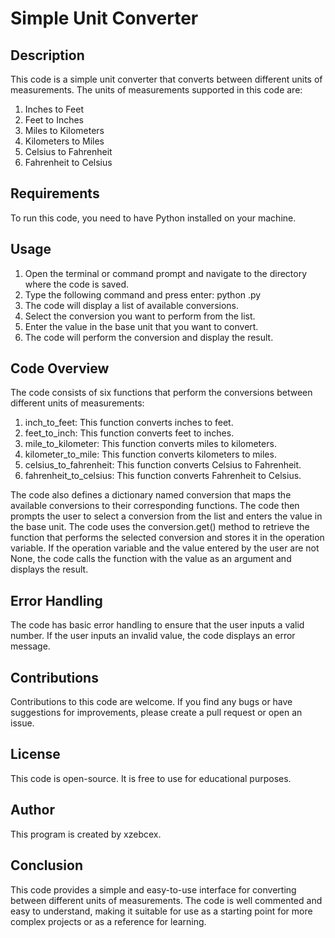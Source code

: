 # Simple Unit Converter
## Description
This code is a simple unit converter that converts between different units of measurements. The units of measurements supported in this code are:
1.	Inches to Feet
2.	Feet to Inches
3.	Miles to Kilometers
4.	Kilometers to Miles
5.	Celsius to Fahrenheit
6.	Fahrenheit to Celsius

## Requirements
To run this code, you need to have Python installed on your machine.

## Usage
1.	Open the terminal or command prompt and navigate to the directory where the code is saved.
2.	Type the following command and press enter: python <filename>.py
3.	The code will display a list of available conversions.
4.	Select the conversion you want to perform from the list.
5.	Enter the value in the base unit that you want to convert.
6.	The code will perform the conversion and display the result.
## Code Overview
The code consists of six functions that perform the conversions between different units of measurements:

1.	inch_to_feet: This function converts inches to feet.
2.	feet_to_inch: This function converts feet to inches.
3.	mile_to_kilometer: This function converts miles to kilometers.
4.	kilometer_to_mile: This function converts kilometers to miles.
5.	celsius_to_fahrenheit: This function converts Celsius to Fahrenheit.
6.	fahrenheit_to_celsius: This function converts Fahrenheit to Celsius.
  
The code also defines a dictionary named conversion that maps the available conversions to their corresponding functions. 
The code then prompts the user to select a conversion from the list and enters the value in the base unit. The code uses the conversion.get() method to retrieve the function that performs the selected conversion and stores it in the operation variable.
If the operation variable and the value entered by the user are not None, the code calls the function with the value as an argument and displays the result.

## Error Handling
The code has basic error handling to ensure that the user inputs a valid number. If the user inputs an invalid value, the code displays an error message.
## Contributions
Contributions to this code are welcome. If you find any bugs or have suggestions for improvements, please create a pull request or open an issue.
## License
This code is open-source. It is free to use for educational purposes.
## Author
This program is created by xzebcex.
## Conclusion
This code provides a simple and easy-to-use interface for converting between different units of measurements. The code is well commented and easy to understand, making it suitable for use as a starting point for more complex projects or as a reference for learning.
